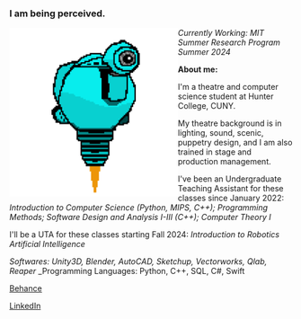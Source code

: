 ### I am being perceived. 

<!-- ![SAM.gif](https://github.com/lxwooxy/lxwooxy/blob/main/SAM.gif) -->

<img src="https://github.com/lxwooxy/lxwooxy/blob/main/SAM.gif" width=300 height=300 align="left"> 

_Currently Working: MIT Summer Research Program Summer 2024_

**About me:**

I'm a theatre and computer science student at Hunter College, CUNY.

My theatre background is in lighting, sound, scenic, puppetry design, and I am also trained in stage and production management.  

I've been an Undergraduate Teaching Assistant for these classes since January 2022: 
_Introduction to Computer Science (Python, MIPS, C++);_
_Programming Methods;_
_Software Design and Analysis I-III (C++);_
_Computer Theory I_

I'll be a UTA for these classes starting Fall 2024: 
_Introduction to Robotics_
_Artificial Intelligence_

_Softwares: Unity3D, Blender, AutoCAD, Sketchup, Vectorworks, Qlab, Reaper_
_Programming Languages: Python, C++, SQL, C#, Swift

[Behance](https://www.behance.net/georginawooxy)  

[LinkedIn](https://www.linkedin.com/in/georginawooxy/)





